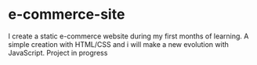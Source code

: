 # e-commerce-site

I create a static e-commerce website during my first months of learning. 
A simple creation with HTML/CSS and i will make a new evolution with JavaScript. 
Project in progress
